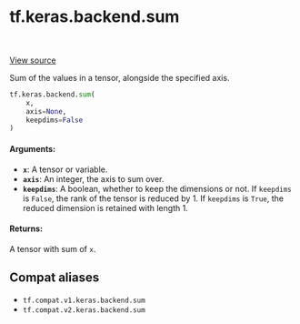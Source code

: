 <div itemscope itemtype="http://developers.google.com/ReferenceObject">
<meta itemprop="name" content="tf.keras.backend.sum" />
<meta itemprop="path" content="Stable" />
</div>

# tf.keras.backend.sum

<!-- Insert buttons and diff -->

<table class="tfo-notebook-buttons tfo-api" align="left">
</table>

<a target="_blank" href="/code/stable/tensorflow/python/keras/backend.py">View source</a>



Sum of the values in a tensor, alongside the specified axis.

``` python
tf.keras.backend.sum(
    x,
    axis=None,
    keepdims=False
)
```



<!-- Placeholder for "Used in" -->


#### Arguments:


* <b>`x`</b>: A tensor or variable.
* <b>`axis`</b>: An integer, the axis to sum over.
* <b>`keepdims`</b>: A boolean, whether to keep the dimensions or not.
    If `keepdims` is `False`, the rank of the tensor is reduced
    by 1. If `keepdims` is `True`,
    the reduced dimension is retained with length 1.


#### Returns:

A tensor with sum of `x`.


## Compat aliases

* `tf.compat.v1.keras.backend.sum`
* `tf.compat.v2.keras.backend.sum`

